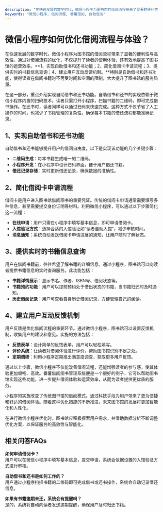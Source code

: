 ```yaml
---
description: "在快速发展的数字时代，微信小程序为图书馆的借阅流程带来了显著的便利性与高效性。通过对借阅流程的优化，不仅提升了读者的使用体验，还有效地提高了图书馆的运营效率。**1、实现自助借书和还书功能；2、简化借阅卡申请流程；3、提供实时的书籍信息查询；4、建立用户互动反馈机制。**特别是自助借书和还书功能，使得读者在借阅书籍时不再受时间和空间的限制，大大提升了图书馆的服务质量。"
keywords: "微信小程序, 借阅流程, 番薯借阅, 自助借阅"
---
```

# 微信小程序如何优化借阅流程与体验？

在快速发展的数字时代，微信小程序为图书馆的借阅流程带来了显著的便利性与高效性。通过对借阅流程的优化，不仅提升了读者的使用体验，还有效地提高了图书馆的运营效率。**1、实现自助借书和还书功能；2、简化借阅卡申请流程；3、提供实时的书籍信息查询；4、建立用户互动反馈机制。**特别是自助借书和还书功能，使得读者在借阅书籍时不再受时间和空间的限制，大大提升了图书馆的服务质量。

在这一部分，重点介绍实现自助借书和还书功能。自助借书和还书的实现依赖于微信小程序内置的扫码技术。读者只需打开小程序，扫描书籍的二维码，即可完成借书操作。在还书时，读者同样可以通过扫码来快速完成。这种方式不仅节省了人工操作的时间，也减少了书籍管理的复杂性，确保每本书籍的借还流程都能准确记录。

## 1、实现自助借书和还书功能

自助借书和还书能够提升用户的借阅自由度，以下是实现该功能的几个关键步骤：

- **二维码生成**：每本书籍生成唯一的二维码。
- **小程序开发**：在小程序中设计扫码界面，便于用户借还书籍。
- **借还记录存储**：实时更新借还记录，确保数据的准确性。

## 2、简化借阅卡申请流程

借阅卡是用户进入图书馆借阅图书的重要凭证。传统的借阅卡申请通常需要填写多种信息，甚至需要提交身份证明等材料。利用微信小程序，可以通过以下步骤简化这一流程：

- **在线申请**：用户只需在小程序中填写基本信息，即可申请借阅卡。
- **入馆验证方式**：选择合适的入馆验证如“读者自助入馆”，减少审核时间。
- **消息通知**：系统自动发送借阅卡申请进展的通知，让用户随时了解状态。

## 3、提供实时的书籍信息查询

用户在借阅书籍前，往往希望了解书籍的详细信息。通过小程序，图书馆可以向读者提供书籍信息的实时查询服务。此功能包括：

- **书籍详情展示**：显示书名、作者、ISBN号、借阅状态等。
- **书籍预约功能**：用户可以提前预约处于借出状态的书籍，当书籍归还时及时通知。
- **历史借阅记录**：用户可查看自身历史借阅记录，方便管理自己的阅读。

## 4、建立用户互动反馈机制

用户反馈是优化借阅流程的重要环节。通过微信小程序，图书馆可以设置反馈机制，收集用户的建议和意见。实施的方法包括：

- **反馈表单**：设计简单的反馈表单，用户可以轻松填写。
- **评价系统**：让读者对借阅体验进行评价，帮助图书馆识别不足之处。
- **定期调研**：利用小程序定期推出满意度调查，获取更多用户反馈。

通过以上步骤，微信小程序不仅能改善借阅流程，还能增强读者的参与感，使其体验更加顺畅、高效。番薯借阅图书管理系统便是一个很好的例子，它可以帮助图书馆实现这些功能，进一步提升借阅体验和运营效率，从而为读者提供更优质的服务。

小程序的实施改变了传统图书馆的借阅模式，通过科技手段为用户带来了更为便捷和舒适的借阅体验。随着这种优化措施的不断推进，未来图书馆的发展将更加智能化和人性化。

在进行微信小程序优化时，图书馆应积极探索用户需求，并借助数据分析不断调整优化方案，以保证服务的高效性与智能化。

## 相关问答FAQs

**如何申请借阅卡？**  
用户可以在微信小程序中填写基本信息，提交申请，系统会依据设置的入馆验证方式进行审核。

**自助借书和还书是如何工作的？**  
用户通过小程序扫描书籍的二维码即可完成借书或还书操作，系统会自动记录借还信息。

**如果有书籍逾期未还，系统会有提醒吗？**  
是的，系统将自动向读者发送逾期提醒，确保用户及时归还书籍。
